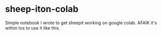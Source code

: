 # sheep-iton-colab
Simple notebook I wrote to get sheepit working on google colab. AFAIK it's within tos to use it like this.
